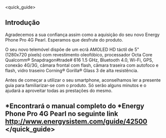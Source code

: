 <quick_guide>
## Introdução

Agradecemos a sua confiança assim como a aquisição do seu novo Energy Phone Pro 4G Pearl.  Esperamos que desfrute do produto.

O seu novo telemóvel dispõe de um ecrã AMOLED HD táctil de 5" (1280x720 píxels) com revestimento oleofóbico, processador Octa Core Qualcomm® Snapdragon#trade# 616 1.5 GHz, Bluetooth 4.0, Wi-Fi, GPS, conexão 4G/3G, câmara frontal com flash, câmara traseira com autofoco e flash, vidro traseiro Corning® Gorilla® Glass 3 de alta resistência.

Antes de começar a utilizar o seu smartphone, aconselhamos ler a presente guia para familiarizar-se com o produto. Só serão alguns minutos e o ajudará a aproveitar todas as prestações do mesmo.

## <unique> *Encontrará o manual completo do *Energy Phone Pro 4G Pearl no seguinte link http://www.energysistem.com/guide/42500 </unique> </quick_guide>

